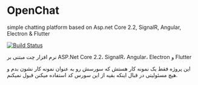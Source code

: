 # OpenChat
simple chatting platform based on Asp.net Core 2.2, SignalR, Angular, Electron &amp; Flutter

[![Build Status](https://travis-ci.com/ParsaGachkar/OpenChat.svg?branch=master)](https://travis-ci.com/ParsaGachkar/OpenChat)

نرم افزار چت مبتنی بر ASP.Net Core 2.2، SignalR، Angular، Electron و Flutter

این پروژه فقط یک نمونه کار هستش که سورسش رو به عنوان نمونه کار نشون بدم و هیچ مسئولیتی در قبال اینکه بقیه از این سورس کد استفاده میکنن قبول نمیکنم.
